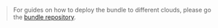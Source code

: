 > For guides on how to deploy the bundle to different clouds, please go the [bundle repository](https://github.com/finos/waltz-juju-bundle/tree/main/docs/guides).
